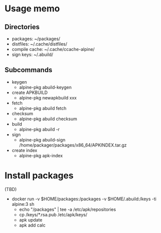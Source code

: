 # Usage memo

## Directories

- packages: ~/packages/
- distfiles: ~/.cache/distfiles/
- compile cache: ~/.cache/ccache-alpine/
- sign keys: ~/.abuild/

## Subcommands

- keygen
    - alpine-pkg abuild-keygen
- create APKBUILD
    - alpine-pkg newapkbuild xxx
- fetch
    - alpine-pkg abuild fetch
- checksum
    - alpine-pkg abuild checksum
- build
    - alpine-pkg abuild -r
- sign
    - alpine-pkg abuild-sign /home/packager/packages/x86_64/APKINDEX.tar.gz
- create index
    - alpine-pkg apk-index

# Install packages

(TBD)

- docker run -v $HOME/packages:/packages -v $HOME/.abuild:/keys -ti alpine:3 sh
    - echo "/packages" | tee -a /etc/apk/repositories
    - cp /keys/*.rsa.pub /etc/apk/keys/
    - apk update
    - apk add calc
